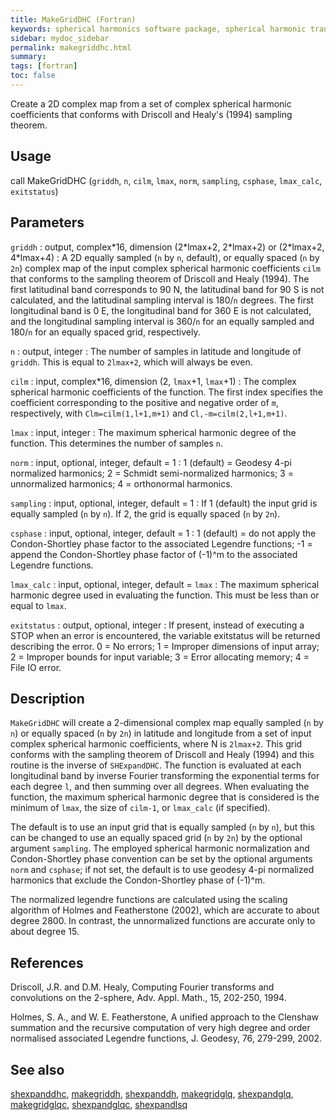 ```yaml
---
title: MakeGridDHC (Fortran)
keywords: spherical harmonics software package, spherical harmonic transform, legendre functions, multitaper spectral analysis, fortran, Python, gravity, magnetic field
sidebar: mydoc_sidebar
permalink: makegriddhc.html
summary:
tags: [fortran]
toc: false
---
```


Create a 2D complex map from a set of complex spherical harmonic coefficients that conforms with Driscoll and Healy's (1994) sampling theorem.

## Usage

call MakeGridDHC (`griddh`, `n`, `cilm`, `lmax`, `norm`, `sampling`, `csphase`, `lmax_calc`, `exitstatus`)

## Parameters

`griddh` : output, complex\*16, dimension (2\*lmax+2, 2\*lmax+2) or (2\*lmax+2, 4\*lmax+4)
:   A 2D equally sampled (`n` by `n`, default), or equally spaced (`n` by `2n`) complex map of the input complex spherical harmonic coefficients `cilm` that conforms to the sampling theorem of Driscoll and Healy (1994). The first latitudinal band corresponds to 90 N, the latitudinal band for 90 S is not calculated, and the latitudinal sampling interval is 180/`n` degrees. The first longitudinal band is 0 E, the longitudinal band for 360 E is not calculated, and the longitudinal sampling interval is 360/`n` for an equally sampled and 180/`n` for an equally spaced grid, respectively.

`n` : output, integer
:   The number of samples in latitude and longitude of `griddh`. This is equal to `2lmax+2`, which will always be even. 

`cilm` : input, complex\*16, dimension (2, `lmax`+1, `lmax`+1)
:   The complex spherical harmonic coefficients of the function.  The first index specifies the coefficient corresponding to the positive and negative order of `m`, respectively, with `Clm=cilm(1,l+1,m+1)` and `Cl,-m=cilm(2,l+1,m+1)`.

`lmax` : input, integer
:   The maximum spherical harmonic degree of the function. This determines the number of samples `n`.

`norm` : input, optional, integer, default = 1
:   1 (default) = Geodesy 4-pi normalized harmonics; 2 = Schmidt semi-normalized harmonics; 3 = unnormalized harmonics; 4 = orthonormal harmonics.

`sampling` : input, optional, integer, default = 1
:   If 1 (default) the input grid is equally sampled (`n` by `n`). If 2, the grid is equally spaced (`n` by `2n`).

`csphase` : input, optional, integer, default = 1
:   1 (default) = do not apply the Condon-Shortley phase factor to the associated Legendre functions; -1 = append the Condon-Shortley phase factor of (-1)^m to the associated Legendre functions.

`lmax_calc` : input, optional, integer, default = `lmax`
:   The maximum spherical harmonic degree used in evaluating the function. This must be less than or equal to `lmax`.

`exitstatus` : output, optional, integer
:   If present, instead of executing a STOP when an error is encountered, the variable exitstatus will be returned describing the error. 0 = No errors; 1 = Improper dimensions of input array; 2 = Improper bounds for input variable; 3 = Error allocating memory; 4 = File IO error.

## Description

`MakeGridDHC` will create a 2-dimensional complex map equally sampled (`n` by `n`) or equally spaced (`n` by `2n`) in latitude and longitude from a set of input complex spherical harmonic coefficients, where N is `2lmax+2`. This grid conforms with the sampling theorem of Driscoll and Healy (1994) and this routine is the inverse of `SHExpandDHC`. The function is evaluated at each longitudinal band by inverse Fourier transforming the exponential terms for each degree `l`, and then summing over all degrees. When evaluating the function, the maximum spherical harmonic degree that is considered is the minimum of `lmax`, the size of `cilm-1`, or `lmax_calc` (if specified).

The default is to use an input grid that is equally sampled (`n` by `n`), but this can be changed to use an equally spaced grid (`n` by `2n`) by the optional argument `sampling`. The employed spherical harmonic normalization and Condon-Shortley phase convention can be set by the optional arguments `norm` and `csphase`; if not set, the default is to use geodesy 4-pi normalized harmonics that exclude the Condon-Shortley phase of (-1)^m.

The normalized legendre functions are calculated using the scaling algorithm of Holmes and Featherstone (2002), which are accurate to about degree 2800. In contrast, the unnormalized functions are accurate only to about degree 15.

## References

Driscoll, J.R. and D.M. Healy, Computing Fourier transforms and convolutions on the 2-sphere, Adv. Appl. Math., 15, 202-250, 1994.

Holmes, S. A., and W. E. Featherstone, A unified approach to the Clenshaw summation and the recursive computation of very high degree and order normalised associated Legendre functions, J. Geodesy, 76, 279-299, 2002.

## See also

[shexpanddhc](shexpanddhc.html), [makegriddh](makegriddh.html), [shexpanddh](shexpanddh.html), [makegridglq](makegridglq.html), [shexpandglq](shexpandglq.html), [makegridglqc](makegridglqc.html), [shexpandglqc](shexpandglqc.html), [shexpandlsq](shexpandlsq.html)
